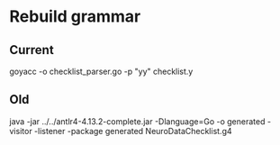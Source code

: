 # Rebuild grammar

## Current

goyacc -o checklist_parser.go -p "yy" checklist.y


## Old

java -jar ../../antlr4-4.13.2-complete.jar  -Dlanguage=Go -o generated -visitor -listener -package generated NeuroDataChecklist.g4
